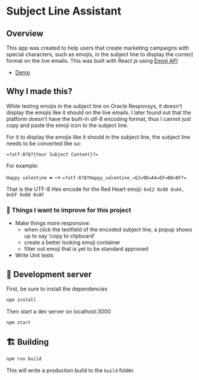# Subject Line Assistant

## Overview

This app was created to help users that create marketing campaigns with special characters, such as emojis, in the subject line to display the correct format on the live emails. This was built with React js using [Emoji API](https://emoji-api.com/)

- [Demo](https://subject-line-assistant.netlify.app/)

## Why I made this?
While testing emojis in the subject line on Oracle Responsys, it doesn't display the emojis like it should on the live emails. I later found out that the platform doesn't have the built-in utf-8 encoding format, thus I cannot just copy and paste the emoji icon to the subject line.

For it to display the emojis like it should in the subject line, the subject line needs to be converted like so:

`=?utf-8?Q?{Your Subject Content}?=`

For example: 

`Happy valentine ❤️`  --> `=?utf-8?Q?Happy_valentine_=E2=9D=A4=EF=B8=8F?=`

That is the UTF-8 Hex encode for the Red Heart emoji: `0xE2 0x9D 0xA4, 0xEF 0xB8 0x8F`


### 🔨 Things I want to improve for this project
- Make things more responsive: 
    - when click the textfield of the encoded subject line, a popup shows up to say 'copy to clipboard'
    - create a better looking emoji container
    - filter out emoji that is yet to be standard approved
- Write Unit tests

## 🚧 Development server

First, be sure to install the dependencies

```js
npm install
```

Then start a dev server on localhost:3000

```js
npm start
```

## 🏗 Building

```js
npm run build
```

This will write a production build to the `build` folder.